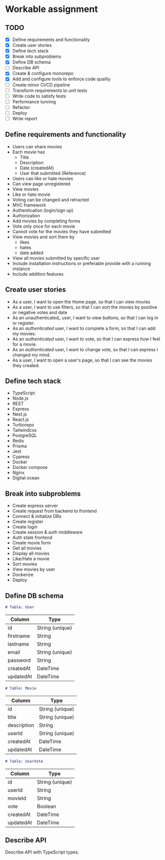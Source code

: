 # Workable assignment

## TODO

-   [x] Define requirements and functionality
-   [x] Create user stories
-   [x] Define tech stack
-   [x] Break into subproblems
-   [x] Define DB schema
-   [ ] Describe API
-   [x] Create & configure monorepo
-   [x] Add and configure tools to enforce code quality
-   [ ] Create minor CI/CD pipeline
-   [ ] Transform requirements to unit tests
-   [ ] Write code to satisfy tests
-   [ ] Performance tunning
-   [ ] Refactor
-   [ ] Deploy
-   [ ] Write report

## Define requirements and functionality

-   Users can share movies
-   Each movie has
    -   Title
    -   Description
    -   Date (createdAt)
    -   User that submitted (Reference)
-   Users can like or hate movies
-   Can view page unregistered
-   View movies
-   Like or hate movie
-   Voting can be changed and retracted
-   MVC framework
-   Authentication (login/sign up)
-   Authorization
-   Add movies by completing forms
-   Vote only once for each movie
-   Cannot vote for the movies they have submitted
-   View movies and sort them by
    -   likes
    -   hates
    -   date added
-   View all movies submitted by specific user
-   Include installation instructions or preferable provide with a running instance
-   Include addition features
<!-- update movie, user -->

## Create user stories

-   As a user, I want to open the Home page, so that I can view movies
-   As a user, I want to use filters, so that I can sort the movies by positive or negative votes and date
-   As an unauthenticated\_ user, I want to view buttons, so that I can log in or register.
-   As an _authenticated_ user, I want to complete a form, so that I can add my movies.
-   As an _authenticated_ user, I want to vote, so that I can express how I feel for a movie.
-   As an _authenticated_ user, I want to change vote, so that I can express I changed my mind.
-   As a user, I want to open a user's page, so that I can see the movies they created.

## Define tech stack

-   TypeScript
-   Node.js
-   REST
-   Express
-   Next.js
-   React.js
-   Turborepo
-   Tailwindcss
-   PostgreSQL
-   Redis
-   Prisma
-   Jest
-   Cypress
-   Docker
-   Docker compose
-   Nginx
-   Digital ocean

## Break into subproblems

-   Create express server
-   Create request from backend to frontend
-   Connect & initialize DBs
-   Create register
-   Create login
-   Create session & auth middleware
-   Auth state frontend
-   Create movie form
-   Get all movies
-   Display all movies
-   Like/Hate a movie
-   Sort movies
-   View movies by user
-   Dockerize
-   Deploy

## Define DB schema

```markdown
# Table: User
```

| Column    | Type            |
| --------- | --------------- |
| id        | String (unique) |
| firstname | String          |
| lastname  | String          |
| email     | String (unique) |
| password  | String          |
| createdAt | DateTime        |
| updatedAt | DateTime        |

```markdown
# Table: Movie
```

| Column      | Type            |
| ----------- | --------------- |
| id          | String (unique) |
| title       | String (unique) |
| description | String          |
| userId      | String (unique) |
| createdAt   | DateTime        |
| updatedAt   | DateTime        |

```markdown
# Table: UserVote
```

| Column    | Type            |
| --------- | --------------- |
| id        | String (unique) |
| userId    | String          |
| movieId   | String          |
| vote      | Boolean         |
| createdAt | DateTime        |
| updatedAt | DateTime        |

## Describe API

Describe API with TypeScript types.
